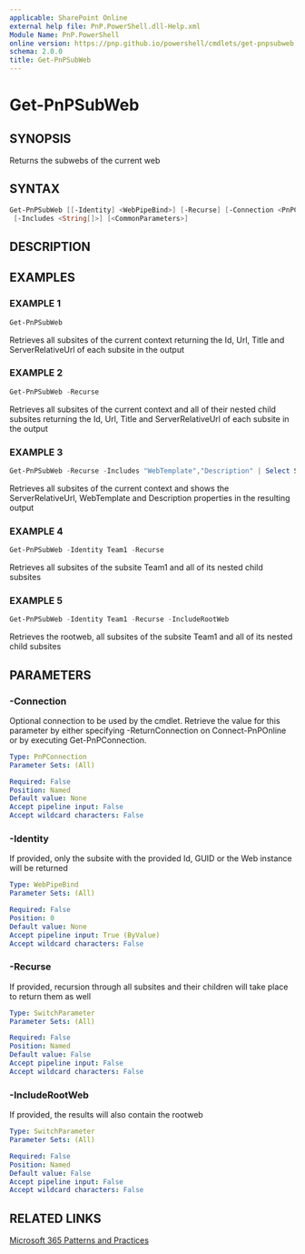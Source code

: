 ```yaml
---
applicable: SharePoint Online
external help file: PnP.PowerShell.dll-Help.xml
Module Name: PnP.PowerShell
online version: https://pnp.github.io/powershell/cmdlets/get-pnpsubweb
schema: 2.0.0
title: Get-PnPSubWeb
---
```


# Get-PnPSubWeb

## SYNOPSIS
Returns the subwebs of the current web

## SYNTAX

```powershell
Get-PnPSubWeb [[-Identity] <WebPipeBind>] [-Recurse] [-Connection <PnPConnection>]
 [-Includes <String[]>] [<CommonParameters>]
```

## DESCRIPTION

## EXAMPLES

### EXAMPLE 1
```powershell
Get-PnPSubWeb
```

Retrieves all subsites of the current context returning the Id, Url, Title and ServerRelativeUrl of each subsite in the output

### EXAMPLE 2
```powershell
Get-PnPSubWeb -Recurse
```

Retrieves all subsites of the current context and all of their nested child subsites returning the Id, Url, Title and ServerRelativeUrl of each subsite in the output

### EXAMPLE 3
```powershell
Get-PnPSubWeb -Recurse -Includes "WebTemplate","Description" | Select ServerRelativeUrl, WebTemplate, Description
```

Retrieves all subsites of the current context and shows the ServerRelativeUrl, WebTemplate and Description properties in the resulting output

### EXAMPLE 4
```powershell
Get-PnPSubWeb -Identity Team1 -Recurse
```

Retrieves all subsites of the subsite Team1 and all of its nested child subsites

### EXAMPLE 5
```powershell
Get-PnPSubWeb -Identity Team1 -Recurse -IncludeRootWeb
```

Retrieves the rootweb, all subsites of the subsite Team1 and all of its nested child subsites

## PARAMETERS

### -Connection
Optional connection to be used by the cmdlet. Retrieve the value for this parameter by either specifying -ReturnConnection on Connect-PnPOnline or by executing Get-PnPConnection.

```yaml
Type: PnPConnection
Parameter Sets: (All)

Required: False
Position: Named
Default value: None
Accept pipeline input: False
Accept wildcard characters: False
```

### -Identity
If provided, only the subsite with the provided Id, GUID or the Web instance will be returned

```yaml
Type: WebPipeBind
Parameter Sets: (All)

Required: False
Position: 0
Default value: None
Accept pipeline input: True (ByValue)
Accept wildcard characters: False
```

### -Recurse
If provided, recursion through all subsites and their children will take place to return them as well

```yaml
Type: SwitchParameter
Parameter Sets: (All)

Required: False
Position: Named
Default value: False
Accept pipeline input: False
Accept wildcard characters: False
```

### -IncludeRootWeb
If provided, the results will also contain the rootweb

```yaml
Type: SwitchParameter
Parameter Sets: (All)

Required: False
Position: Named
Default value: False
Accept pipeline input: False
Accept wildcard characters: False
```



## RELATED LINKS

[Microsoft 365 Patterns and Practices](https://aka.ms/m365pnp)